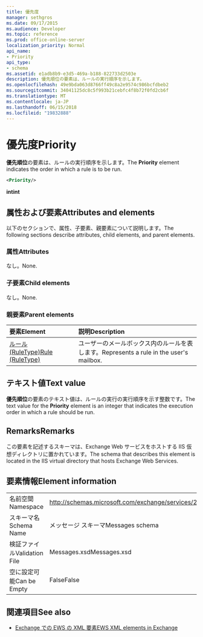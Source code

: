 ```yaml
---
title: 優先度
manager: sethgros
ms.date: 09/17/2015
ms.audience: Developer
ms.topic: reference
ms.prod: office-online-server
localization_priority: Normal
api_name:
- Priority
api_type:
- schema
ms.assetid: e1adb8b9-e3d5-469a-b188-822733d2503e
description: 優先順位の要素は、ルールの実行順序を示します。
ms.openlocfilehash: 49e9bda063d8766ff49c8a2e9574c986bcfdbeb2
ms.sourcegitcommit: 34041125dc8c5f993b21cebfc4f8b72f0fd2cb6f
ms.translationtype: MT
ms.contentlocale: ja-JP
ms.lasthandoff: 06/15/2018
ms.locfileid: "19832888"
---
```

# <a name="priority"></a><span data-ttu-id="a45d4-103">優先度</span><span class="sxs-lookup"><span data-stu-id="a45d4-103">Priority</span></span>

<span data-ttu-id="a45d4-104">**優先順位**の要素は、ルールの実行順序を示します。</span><span class="sxs-lookup"><span data-stu-id="a45d4-104">The **Priority** element indicates the order in which a rule is to be run.</span></span> 
  
```XML
<Priority/>
```

 <span data-ttu-id="a45d4-105">**int**</span><span class="sxs-lookup"><span data-stu-id="a45d4-105">**int**</span></span>
## <a name="attributes-and-elements"></a><span data-ttu-id="a45d4-106">属性および要素</span><span class="sxs-lookup"><span data-stu-id="a45d4-106">Attributes and elements</span></span>

<span data-ttu-id="a45d4-107">以下のセクションで、属性、子要素、親要素について説明します。</span><span class="sxs-lookup"><span data-stu-id="a45d4-107">The following sections describe attributes, child elements, and parent elements.</span></span>
  
### <a name="attributes"></a><span data-ttu-id="a45d4-108">属性</span><span class="sxs-lookup"><span data-stu-id="a45d4-108">Attributes</span></span>

<span data-ttu-id="a45d4-109">なし。</span><span class="sxs-lookup"><span data-stu-id="a45d4-109">None.</span></span>
  
### <a name="child-elements"></a><span data-ttu-id="a45d4-110">子要素</span><span class="sxs-lookup"><span data-stu-id="a45d4-110">Child elements</span></span>

<span data-ttu-id="a45d4-111">なし。</span><span class="sxs-lookup"><span data-stu-id="a45d4-111">None.</span></span>
  
### <a name="parent-elements"></a><span data-ttu-id="a45d4-112">親要素</span><span class="sxs-lookup"><span data-stu-id="a45d4-112">Parent elements</span></span>

|<span data-ttu-id="a45d4-113">**要素**</span><span class="sxs-lookup"><span data-stu-id="a45d4-113">**Element**</span></span>|<span data-ttu-id="a45d4-114">**説明**</span><span class="sxs-lookup"><span data-stu-id="a45d4-114">**Description**</span></span>|
|:-----|:-----|
|[<span data-ttu-id="a45d4-115">ルール (RuleType)</span><span class="sxs-lookup"><span data-stu-id="a45d4-115">Rule (RuleType)</span></span>](rule-ruletype.md) <br/> |<span data-ttu-id="a45d4-116">ユーザーのメールボックス内のルールを表します。</span><span class="sxs-lookup"><span data-stu-id="a45d4-116">Represents a rule in the user's mailbox.</span></span>  <br/> |
   
## <a name="text-value"></a><span data-ttu-id="a45d4-117">テキスト値</span><span class="sxs-lookup"><span data-stu-id="a45d4-117">Text value</span></span>

<span data-ttu-id="a45d4-118">**優先順位**の要素のテキスト値は、ルールの実行の実行順序を示す整数です。</span><span class="sxs-lookup"><span data-stu-id="a45d4-118">The text value for the **Priority** element is an integer that indicates the execution order in which a rule should be run.</span></span> 
  
## <a name="remarks"></a><span data-ttu-id="a45d4-119">Remarks</span><span class="sxs-lookup"><span data-stu-id="a45d4-119">Remarks</span></span>

<span data-ttu-id="a45d4-120">この要素を記述するスキーマは、Exchange Web サービスをホストする IIS 仮想ディレクトリに置かれています。</span><span class="sxs-lookup"><span data-stu-id="a45d4-120">The schema that describes this element is located in the IIS virtual directory that hosts Exchange Web Services.</span></span>
  
## <a name="element-information"></a><span data-ttu-id="a45d4-121">要素情報</span><span class="sxs-lookup"><span data-stu-id="a45d4-121">Element information</span></span>

|||
|:-----|:-----|
|<span data-ttu-id="a45d4-122">名前空間</span><span class="sxs-lookup"><span data-stu-id="a45d4-122">Namespace</span></span>  <br/> |http://schemas.microsoft.com/exchange/services/2006/messages  <br/> |
|<span data-ttu-id="a45d4-123">スキーマ名</span><span class="sxs-lookup"><span data-stu-id="a45d4-123">Schema Name</span></span>  <br/> |<span data-ttu-id="a45d4-124">メッセージ スキーマ</span><span class="sxs-lookup"><span data-stu-id="a45d4-124">Messages schema</span></span>  <br/> |
|<span data-ttu-id="a45d4-125">検証ファイル</span><span class="sxs-lookup"><span data-stu-id="a45d4-125">Validation File</span></span>  <br/> |<span data-ttu-id="a45d4-126">Messages.xsd</span><span class="sxs-lookup"><span data-stu-id="a45d4-126">Messages.xsd</span></span>  <br/> |
|<span data-ttu-id="a45d4-127">空に設定可能</span><span class="sxs-lookup"><span data-stu-id="a45d4-127">Can be Empty</span></span>  <br/> |<span data-ttu-id="a45d4-128">False</span><span class="sxs-lookup"><span data-stu-id="a45d4-128">False</span></span>  <br/> |
   
## <a name="see-also"></a><span data-ttu-id="a45d4-129">関連項目</span><span class="sxs-lookup"><span data-stu-id="a45d4-129">See also</span></span>



- [<span data-ttu-id="a45d4-130">Exchange での EWS の XML 要素</span><span class="sxs-lookup"><span data-stu-id="a45d4-130">EWS XML elements in Exchange</span></span>](ews-xml-elements-in-exchange.md)

